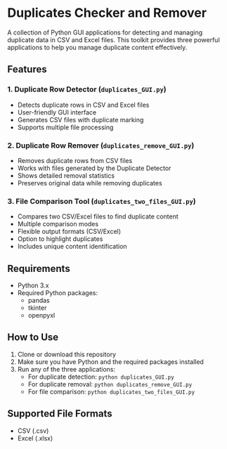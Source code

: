 # Duplicates Checker and Remover

A collection of Python GUI applications for detecting and managing duplicate data in CSV and Excel files. This toolkit provides three powerful applications to help you manage duplicate content effectively.

## Features

### 1. Duplicate Row Detector (`duplicates_GUI.py`)
- Detects duplicate rows in CSV and Excel files
- User-friendly GUI interface
- Generates CSV files with duplicate marking
- Supports multiple file processing

### 2. Duplicate Row Remover (`duplicates_remove_GUI.py`)
- Removes duplicate rows from CSV files
- Works with files generated by the Duplicate Detector
- Shows detailed removal statistics
- Preserves original data while removing duplicates

### 3. File Comparison Tool (`duplicates_two_files_GUI.py`)
- Compares two CSV/Excel files to find duplicate content
- Multiple comparison modes
- Flexible output formats (CSV/Excel)
- Option to highlight duplicates
- Includes unique content identification

## Requirements
- Python 3.x
- Required Python packages:
  - pandas
  - tkinter
  - openpyxl

## How to Use

1. Clone or download this repository
2. Make sure you have Python and the required packages installed
3. Run any of the three applications:
   - For duplicate detection: `python duplicates_GUI.py`
   - For duplicate removal: `python duplicates_remove_GUI.py`
   - For file comparison: `python duplicates_two_files_GUI.py`

## Supported File Formats
- CSV (.csv)
- Excel (.xlsx) 

